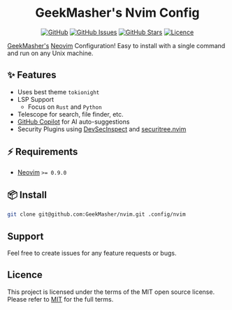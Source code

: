 <div align="center">
<h1>GeekMasher's Nvim Config</h1>

[![GitHub](https://img.shields.io/badge/github-%23121011.svg?style=for-the-badge&logo=github&logoColor=white)](https://github.com/GeekMasher/nvim)
[![GitHub Issues](https://img.shields.io/github/issues/geekmasher/nvim?style=for-the-badge)](https://github.com/GeekMasher/nvim/issues)
[![GitHub Stars](https://img.shields.io/github/stars/geekmasher/nvim?style=for-the-badge)](https://github.com/GeekMasher/nvim)
[![Licence](https://img.shields.io/github/license/Ileriayo/markdown-badges?style=for-the-badge)](./LICENSE)

</div>

[GeekMasher's][geekmasher-repo] [Neovim][neovim] Configuration!
Easy to install with a single command and run on any Unix machine.

## ✨ Features

- Uses best theme `tokionight`
- LSP Support
  - Focus on `Rust` and `Python`
- Telescope for search, file finder, etc.
- [GitHub Copilot][github-copilot] for AI auto-suggestions
- Security Plugins using [DevSecInspect][devsecinspect] and [securitree.nvim][securitree]

## ⚡️ Requirements

- [Neovim][neovim] `>= 0.9.0`

## 📦 Install

```bash
git clone git@github.com:GeekMasher/nvim.git .config/nvim
```

## Support

Feel free to create issues for any feature requests or bugs.

## Licence

This project is licensed under the terms of the MIT open source license.
Please refer to [MIT](./LICENSE.md) for the full terms.

<!-- resources / references -->

[geekmasher-repo]: https://github.com/GeekMasher
[neovim]: https://neovim.io/
[devsecinspect]: https://github.com/GeekMasher/nvim
[securitree]: https://github.com/GeekMasher/securitree.nvim
[github-copilot]: https://github.com/features/copilot
